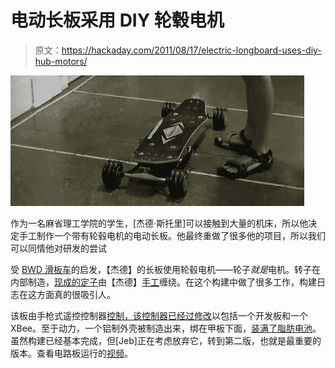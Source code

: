 # 电动长板采用 DIY 轮毂电机

> 原文：<https://hackaday.com/2011/08/17/electric-longboard-uses-diy-hub-motors/>

![](img/3e15a11123ebc3940375614362d6fe6c.png "longboard")

作为一名麻省理工学院的学生，[杰德·斯托里]可以接触到大量的机床，所以他决定手工制作一个带有轮毂电机的电动长板。他最终重做了很多他的项目，所以我们可以同情他对研发的尝试

受 [BWD 滑板车](http://web.mit.edu/first/scooter/)的启发，【杰德】的长板使用轮毂电机——轮子*就是*电机。转子在内部制造，[现成的定子](http://www.gobrushless.com/shop/index.php?app=ccp0&ns=prodshow&ref=SC+65mmstator)由【杰德】[手工](http://mitrocketscience.blogspot.com/2010/05/elb-april.html)缠绕。在这个构建中做了很多工作，构建日志在这方面真的很吸引人。

该板由手枪式遥控控制器[控制，该控制器已经过修改](http://mitrocketscience.blogspot.com/2011/08/win.html)以包括一个开发板和一个 XBee。至于动力，一个铝制外壳被制造出来，绑在甲板下面，[装满了脂肪电池](http://mitrocketscience.blogspot.com/2011/06/weekly-update.html)。虽然构建已经基本完成，但[Jeb]正在考虑放弃它，转到第二版，也就是最重要的版本。查看电路板运行的[视频](http://s907.photobucket.com/albums/ac276/all1by/ELB/?action=view&current=ELBfirsttestrun.mp4)。